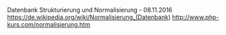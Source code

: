 Datenbank Strukturierung und Normalisierung - 08.11.2016
https://de.wikipedia.org/wiki/Normalisierung_(Datenbank)
http://www.php-kurs.com/normalisierung.htm

